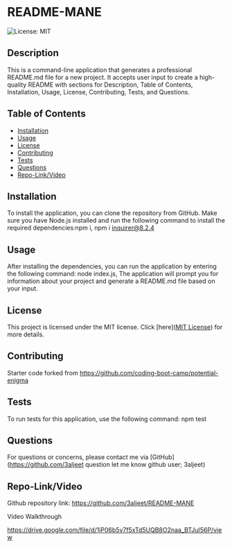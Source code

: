 # README-MANE
  ![License: MIT](https://img.shields.io/badge/License-MIT-yellow.svg)

  ## Description
  
  This is a command-line application that generates a professional README.md file for a new project. It accepts user input to create a high-quality README with sections for Description, Table  of Contents, Installation, Usage, License, Contributing, Tests, and Questions.
  
  ## Table of Contents
  
  - [Installation](#installation)
  - [Usage](#usage)
  - [License](#license)
  - [Contributing](#contributing)
  - [Tests](#tests)
  - [Questions](#questions)
  - [Repo-Link/Video](#repo-link)
  
  ## Installation
  
  To install the application, you can  clone the repository from GitHub. Make sure you have Node.js installed and run the following command to install the required dependencies:npm i, npm i inquirer@8.2.4
  
  ## Usage
  
  After installing the dependencies, you can run the application by entering the following command: node index.js, The application will prompt you for information about your project and generate a README.md file based on your input.
  
  ## License

This project is licensed under the MIT license. Click [here]([MIT License](https://opensource.org/licenses/MIT)) for more details.


  
  ## Contributing
  
  Starter code forked from https://github.com/coding-boot-camp/potential-enigma
  
  ## Tests
  
  To run tests for this application, use the following command: npm test
  

  ## Questions
  
  For questions or concerns, please contact me via [GitHub](https://github.com/3aljeet question let me know github user; 3aljeet)

  ## Repo-Link/Video
  Github repository link: https://github.com/3aljeet/README-MANE

  Video Walkthrough

  https://drive.google.com/file/d/1jP06b5v7f5xTd5UQB8O2naa_BTJuI56P/view
  